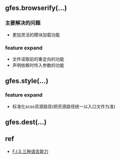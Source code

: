
## gfes.browserify(...)

### 主要解决的问题
- 更加灵活的模块加载功能

### feature expand
- 文件读取前的重定向的功能
- 声明依赖时传入参数的功能

## gfes.style(...)
### feature expand
- 标准化scss资源路径(把资源路径统一以入口文件为准)

## gfes.dest(...)

## ref
- [F.I.S 三种语言能力](https://github.com/fex-team/fis/wiki/%E4%B8%89%E7%A7%8D%E8%AF%AD%E8%A8%80%E8%83%BD%E5%8A%9B)